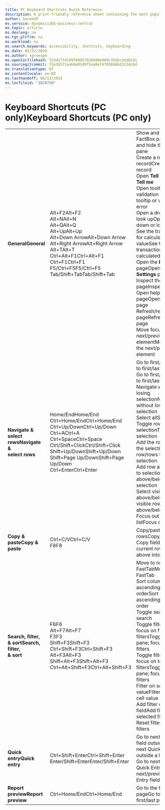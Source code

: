 ```yaml
---
title: PC Keyboard Shortcuts Quick Reference
description: A print-friendly reference sheet containing the most popular keyboard shortcuts for PC users.
author: SorenGP
ms.service: dynamics365-business-central
ms.topic: article
ms.devlang: na
ms.tgt_pltfrm: na
ms.workload: na
ms.search.keywords: accessibility, shortcuts, keyboarding
ms.date: 05/22/2019
ms.author: sgroespe
ms.openlocfilehash: f23d1ffd1d9f000578269d0ed89c355bc2edb291
ms.sourcegitcommit: f2e3b571eab6e01d9f5aa8ef47056b6bd313dcbd
ms.translationtype: HT
ms.contentlocale: en-NZ
ms.lasthandoff: 06/13/2019
ms.locfileid: "1629750"
---
```

# <a name="keyboard-shortcuts-pc-only"></a><span data-ttu-id="413b8-103">Keyboard Shortcuts (PC only)</span><span class="sxs-lookup"><span data-stu-id="413b8-103">Keyboard Shortcuts (PC only)</span></span>

||||  
|----------------|-----------|----------------|
|<span data-ttu-id="413b8-104">**General**</span><span class="sxs-lookup"><span data-stu-id="413b8-104">**General**</span></span>|<span data-ttu-id="413b8-105">Alt+F2</span><span class="sxs-lookup"><span data-stu-id="413b8-105">Alt+F2</span></span><br /><span data-ttu-id="413b8-106">Alt+N</span><span class="sxs-lookup"><span data-stu-id="413b8-106">Alt+N</span></span><br /><span data-ttu-id="413b8-107">Alt+Q</span><span class="sxs-lookup"><span data-stu-id="413b8-107">Alt+Q</span></span><br /><span data-ttu-id="413b8-108">Alt+Up</span><span class="sxs-lookup"><span data-stu-id="413b8-108">Alt+Up</span></span><br /><span data-ttu-id="413b8-109">Alt+Down Arrow</span><span class="sxs-lookup"><span data-stu-id="413b8-109">Alt+Down Arrow</span></span><br /><span data-ttu-id="413b8-110">Alt+Right Arrow</span><span class="sxs-lookup"><span data-stu-id="413b8-110">Alt+Right Arrow</span></span><br /><span data-ttu-id="413b8-111">Alt+T</span><span class="sxs-lookup"><span data-stu-id="413b8-111">Alt+T</span></span><br /><span data-ttu-id="413b8-112">Ctrl+Alt+F1</span><span class="sxs-lookup"><span data-stu-id="413b8-112">Ctrl+Alt+F1</span></span><br /><span data-ttu-id="413b8-113">Ctrl+F1</span><span class="sxs-lookup"><span data-stu-id="413b8-113">Ctrl+F1</span></span><br /><span data-ttu-id="413b8-114">F5/Ctrl+F5</span><span class="sxs-lookup"><span data-stu-id="413b8-114">F5/Ctrl+F5</span></span><br /><span data-ttu-id="413b8-115">Tab/Shift+Tab</span><span class="sxs-lookup"><span data-stu-id="413b8-115">Tab/Shift+Tab</span></span><br />|<span data-ttu-id="413b8-116">Show and hide the FactBox pane</span><span class="sxs-lookup"><span data-stu-id="413b8-116">Show and hide the FactBox pane</span></span><br /><span data-ttu-id="413b8-117">Create a new record</span><span class="sxs-lookup"><span data-stu-id="413b8-117">Create a new record</span></span><br /><span data-ttu-id="413b8-118">Open **Tell me**</span><span class="sxs-lookup"><span data-stu-id="413b8-118">Open **Tell me**</span></span><br /><span data-ttu-id="413b8-119">Open tooltip or validation error</span><span class="sxs-lookup"><span data-stu-id="413b8-119">Open tooltip or validation error</span></span><br /><span data-ttu-id="413b8-120">Open a drop-down or look up</span><span class="sxs-lookup"><span data-stu-id="413b8-120">Open a drop-down or look up</span></span><br /><span data-ttu-id="413b8-121">See the transactions for calculated value</span><span class="sxs-lookup"><span data-stu-id="413b8-121">See the transactions for calculated value</span></span><br /><span data-ttu-id="413b8-122">Open the **My Settings** page</span><span class="sxs-lookup"><span data-stu-id="413b8-122">Open the **My Settings** page</span></span><br /><span data-ttu-id="413b8-123">Inspect the page</span><span class="sxs-lookup"><span data-stu-id="413b8-123">Inspect the page</span></span><br /><span data-ttu-id="413b8-124">Open help for the page</span><span class="sxs-lookup"><span data-stu-id="413b8-124">Open help for the page</span></span><br /><span data-ttu-id="413b8-125">Refresh/reload page</span><span class="sxs-lookup"><span data-stu-id="413b8-125">Refresh/reload page</span></span><br /><span data-ttu-id="413b8-126">Move focus to the next/previous element</span><span class="sxs-lookup"><span data-stu-id="413b8-126">Move focus to the next/previous element</span></span>|
|<span data-ttu-id="413b8-127">**Navigate &<br />select rows**</span><span class="sxs-lookup"><span data-stu-id="413b8-127">**Navigate &<br />select rows**</span></span>| <span data-ttu-id="413b8-128">Home/End</span><span class="sxs-lookup"><span data-stu-id="413b8-128">Home/End</span></span><br /><span data-ttu-id="413b8-129">Ctrl+Home/End</span><span class="sxs-lookup"><span data-stu-id="413b8-129">Ctrl+Home/End</span></span> <br /><span data-ttu-id="413b8-130">Ctrl+Up/Down</span><span class="sxs-lookup"><span data-stu-id="413b8-130">Ctrl+Up/Down</span></span><br /><span data-ttu-id="413b8-131">Ctrl+A</span><span class="sxs-lookup"><span data-stu-id="413b8-131">Ctrl+A</span></span> <br /><span data-ttu-id="413b8-132">Ctrl+Space</span><span class="sxs-lookup"><span data-stu-id="413b8-132">Ctrl+Space</span></span><br /><span data-ttu-id="413b8-133">Ctrl/Shift+Click</span><span class="sxs-lookup"><span data-stu-id="413b8-133">Ctrl/Shift+Click</span></span><br /><span data-ttu-id="413b8-134">Shift+Up/Down</span><span class="sxs-lookup"><span data-stu-id="413b8-134">Shift+Up/Down</span></span><br /><span data-ttu-id="413b8-135">Shift+Page Up/Down</span><span class="sxs-lookup"><span data-stu-id="413b8-135">Shift+Page Up/Down</span></span><br /><span data-ttu-id="413b8-136">Ctrl+Enter</span><span class="sxs-lookup"><span data-stu-id="413b8-136">Ctrl+Enter</span></span>| <span data-ttu-id="413b8-137">Go to first/last field</span><span class="sxs-lookup"><span data-stu-id="413b8-137">Go to first/last field</span></span><br /><span data-ttu-id="413b8-138">Go to first/last row</span><span class="sxs-lookup"><span data-stu-id="413b8-138">Go to first/last row</span></span><br /><span data-ttu-id="413b8-139">Navigate without losing selection</span><span class="sxs-lookup"><span data-stu-id="413b8-139">Navigate without losing selection</span></span><br /><span data-ttu-id="413b8-140">Select all</span><span class="sxs-lookup"><span data-stu-id="413b8-140">Select all</span></span><br /><span data-ttu-id="413b8-141">Toggle row selection</span><span class="sxs-lookup"><span data-stu-id="413b8-141">Toggle row selection</span></span><br /> <span data-ttu-id="413b8-142">Add the row/rows to the selection</span><span class="sxs-lookup"><span data-stu-id="413b8-142">Add the row/rows to the selection</span></span><br /><span data-ttu-id="413b8-143">Add row above/below to selection</span><span class="sxs-lookup"><span data-stu-id="413b8-143">Add row above/below to selection</span></span><br /><span data-ttu-id="413b8-144">Select visible rows above/below</span><span class="sxs-lookup"><span data-stu-id="413b8-144">Select visible rows above/below</span></span> <br /><span data-ttu-id="413b8-145">Focus out of the list</span><span class="sxs-lookup"><span data-stu-id="413b8-145">Focus out of the list</span></span>|
|<span data-ttu-id="413b8-146">**Copy & paste**</span><span class="sxs-lookup"><span data-stu-id="413b8-146">**Copy & paste**</span></span>|<span data-ttu-id="413b8-147">Ctrl+C/V</span><span class="sxs-lookup"><span data-stu-id="413b8-147">Ctrl+C/V</span></span><br /><span data-ttu-id="413b8-148">F8</span><span class="sxs-lookup"><span data-stu-id="413b8-148">F8</span></span>|<span data-ttu-id="413b8-149">Copy/paste rows</span><span class="sxs-lookup"><span data-stu-id="413b8-149">Copy/paste rows</span></span><br /><span data-ttu-id="413b8-150">Copy field above into current row</span><span class="sxs-lookup"><span data-stu-id="413b8-150">Copy field above into current row</span></span>|
|<span data-ttu-id="413b8-151">**Search, filter, <br />& sort**</span><span class="sxs-lookup"><span data-stu-id="413b8-151">**Search, filter, <br />& sort**</span></span>|<span data-ttu-id="413b8-152">F6</span><span class="sxs-lookup"><span data-stu-id="413b8-152">F6</span></span><br /><span data-ttu-id="413b8-153">Alt+F7</span><span class="sxs-lookup"><span data-stu-id="413b8-153">Alt+F7</span></span><br /><span data-ttu-id="413b8-154">F3</span><span class="sxs-lookup"><span data-stu-id="413b8-154">F3</span></span><br /><span data-ttu-id="413b8-155">Shift+F3</span><span class="sxs-lookup"><span data-stu-id="413b8-155">Shift+F3</span></span><br /><span data-ttu-id="413b8-156">Ctrl+Shift+F3</span><span class="sxs-lookup"><span data-stu-id="413b8-156">Ctrl+Shift+F3</span></span><br /><span data-ttu-id="413b8-157">Alt+F3</span><span class="sxs-lookup"><span data-stu-id="413b8-157">Alt+F3</span></span><br /><span data-ttu-id="413b8-158">Shift+Alt+F3</span><span class="sxs-lookup"><span data-stu-id="413b8-158">Shift+Alt+F3</span></span><br /><span data-ttu-id="413b8-159">Ctrl+Alt+Shift+F3</span><span class="sxs-lookup"><span data-stu-id="413b8-159">Ctrl+Alt+Shift+F3</span></span>|<span data-ttu-id="413b8-160">Move to next FastTab</span><span class="sxs-lookup"><span data-stu-id="413b8-160">Move to next FastTab</span></span><br /><span data-ttu-id="413b8-161">Sort column in ascending/descending order</span><span class="sxs-lookup"><span data-stu-id="413b8-161">Sort column in ascending/descending order</span></span><br /><span data-ttu-id="413b8-162">Toggle search</span><span class="sxs-lookup"><span data-stu-id="413b8-162">Toggle search</span></span><br /><span data-ttu-id="413b8-163">Toggle filter pane; focus on field filters</span><span class="sxs-lookup"><span data-stu-id="413b8-163">Toggle filter pane; focus on field filters</span></span><br /><span data-ttu-id="413b8-164">Toggle filter pane; focus on totals filters</span><span class="sxs-lookup"><span data-stu-id="413b8-164">Toggle filter pane; focus on totals filters</span></span><br /><span data-ttu-id="413b8-165">Filter on selected cell value</span><span class="sxs-lookup"><span data-stu-id="413b8-165">Filter on selected cell value</span></span><br /><span data-ttu-id="413b8-166">Add filter on selected field</span><span class="sxs-lookup"><span data-stu-id="413b8-166">Add filter on selected field</span></span><br /><span data-ttu-id="413b8-167">Reset filters</span><span class="sxs-lookup"><span data-stu-id="413b8-167">Reset filters</span></span>|
|<span data-ttu-id="413b8-168">**Quick entry**</span><span class="sxs-lookup"><span data-stu-id="413b8-168">**Quick entry**</span></span>|<span data-ttu-id="413b8-169">Ctrl+Shift+Enter</span><span class="sxs-lookup"><span data-stu-id="413b8-169">Ctrl+Shift+Enter</span></span><br /><span data-ttu-id="413b8-170">Enter/Shift+Enter</span><span class="sxs-lookup"><span data-stu-id="413b8-170">Enter/Shift+Enter</span></span>|<span data-ttu-id="413b8-171">Go to next Quick Entry field outside a list</span><span class="sxs-lookup"><span data-stu-id="413b8-171">Go to next Quick Entry field outside a list</span></span><br /><span data-ttu-id="413b8-172">Go to next/previous Quick Entry field</span><span class="sxs-lookup"><span data-stu-id="413b8-172">Go to next/previous Quick Entry field</span></span>|
|<span data-ttu-id="413b8-173">**Report preview**</span><span class="sxs-lookup"><span data-stu-id="413b8-173">**Report preview**</span></span>|<span data-ttu-id="413b8-174">Ctrl+Home/End</span><span class="sxs-lookup"><span data-stu-id="413b8-174">Ctrl+Home/End</span></span>|<span data-ttu-id="413b8-175">Go to the first/last page</span><span class="sxs-lookup"><span data-stu-id="413b8-175">Go to the first/last page</span></span>|

<!-- old
||||  
|----------------|-----------|----------------|
|**General**|Alt+F2<br />Alt+N<br />Alt+Q<br />Alt+Up<br />Alt+Down Arrow<br />Alt+Right Arrow<br />Alt+T<br />Ctrl+Alt+F1<br />Ctrl+F1<br />F5/Ctrl+F5<br />Tab/Shift+Tab<br />|Show and hide the FactBox pane.<br />Create a new record.<br />Open **Tell me**<br />Open tooltip or validation error<br />Open a drop-down or look up<br />See the transactions for calculated value<br />Open the **My Settings** page.<br />Inspect the page<br />Open help for the page<br />Close the current page or drop-down<br />Refresh/reload page<br />Move focus to the next/previous element|
|**Navigate &<br />select rows**| Home/End<br />Ctrl+Home/End <br />Ctrl+Up/Down<br />Ctrl+A <br />Ctrl+Space<br />Ctrl/Shift+Click<br />Shift+Up/Down<br />Shift+Page Up/Down<br />Ctrl+Enter| Go to first/last field<br />Go to first/last row<br />Navigate without losing selection<br />Select all<br />Toggle row selection<br /> Add the row/rows to the selection<br />Add row above/below to selection<br />Select visible rows above/below <br />Focus out of the list|
|**Copy & paste**|Ctrl+C<br />Ctrl+V<br />F8|Copy rows<br />Paste rows<br />Copy field above into current row|
|**Search, filter, <br />& sort**|Alt+F7<br />F3<br />Shift+F3<br />Ctrl+Shift+F3<br />Alt+F3<br />Shift+Alt+F3<br />Ctrl+Alt+Shift+F3|Move to next FastTab.<br />Sort column in ascending/descending order<br />Toggle search<br />Toggle filter pane; focus on field filters<br />Toggle filter pane; focus on totals filters<br />Filter on selected cell value<br />Add filter on selected field<br />Reset filters|
|**Quick entry**|Ctrl+Shift+Enter<br />Enter/Shift+Enter|Go to next Quick Entry field outside a list<br />Go to next/previous Quick Entry field|
|**Report preview**|Up/Down<br />Right/Left<br />Ctrl+Home/End<br />Page Up/Down|Scroll up and down the page<br />Scroll to the right/left <br />Go to the first/last page<br />Go to the previous/next page|
-->